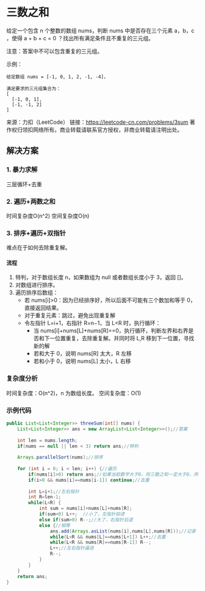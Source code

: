# 三数之和

给定一个包含 n 个整数的数组 nums，判断 nums 中是否存在三个元素 a，b，c ，使得 a + b + c = 0 ？找出所有满足条件且不重复的三元组。

注意：答案中不可以包含重复的三元组。

示例：

```
给定数组 nums = [-1, 0, 1, 2, -1, -4]，

满足要求的三元组集合为：
[
  [-1, 0, 1],
  [-1, -1, 2]
]
```

来源：力扣（LeetCode）
链接：https://leetcode-cn.com/problems/3sum
著作权归领扣网络所有。商业转载请联系官方授权，非商业转载请注明出处。



## 解决方案

### 1. 暴力求解

三层循环+去重

### 2. 遍历+两数之和

时间复杂度O(n^2)
空间复杂度O(n)

### 3. 排序+遍历+双指针

难点在于如何去除重复解。

#### 流程

1. 特判，对于数组长度 n，如果数组为 null 或者数组长度小于 3，返回 []。
2. 对数组进行排序。
3. 遍历排序后数组：
    * 若 nums[i]>0：因为已经排序好，所以后面不可能有三个数加和等于 0，直接返回结果。
    * 对于重复元素：跳过，避免出现重复解
    * 令左指针 L=i+1，右指针 R=n−1，当 L<R 时，执行循环：
        * 当 nums[i]+nums[L]+nums[R]==0，执行循环，判断左界和右界是否和下一位置重复，去除重复解。并同时将 L,R 移到下一位置，寻找新的解
        * 若和大于 0，说明 nums[R] 太大，R 左移
        * 若和小于 0，说明 nums[L] 太小，L 右移

### 复杂度分析

时间复杂度：O(n^2)，n 为数组长度。
空间复杂度：O(1)

### 示例代码

``` java
public List<List<Integer>> threeSum(int[] nums) {
	List<List<Integer>> ans = new ArrayList<List<Integer>>();//答案
	
	int len = nums.length;
	if(nums == null || len < 3) return ans;//特判
	
	Arrays.parallelSort(nums);//排序
	
	for (int i = 0; i < len; i++) {//遍历
		if(nums[i]>0) return ans;//如果当前数字大于0，则三数之和一定大于0，所以结束循环
		if(i>0 && nums[i]==nums[i-1]) continue;//去重
		
		int L=i+1;//左右指针
		int R=len-1;
		while(L<R) {
			int sum = nums[i]+nums[L]+nums[R];
			if(sum<0) L++;	//小了，左指针前进
			else if(sum>0) R--;//大了，右指针后退
			else {//相等
				ans.add(Arrays.asList(nums[i],nums[L],nums[R]));//记录
				while(L<R && nums[L]==nums[L+1]) L++;//去重
				while(L<R && nums[R]==nums[R-1]) R--;
				L++;//左右指针逼进
				R--;
			}
		}
	}
	return ans;
}
```
